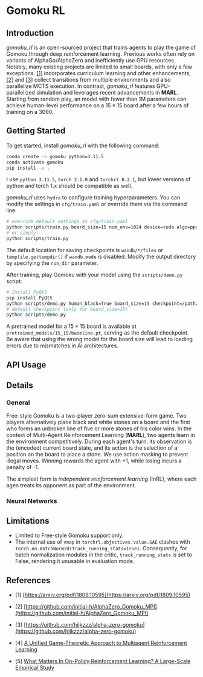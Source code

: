 # Gomoku RL

## Introduction

*gomoku_rl* is an open-sourced project that trains agents to play the game of Gomoku through deep reinforcement learning. Previous works often rely on variants of AlphaGo/AlphaZero and inefficiently use GPU resources. Notably, many existing projects are limited to small boards, with only a few exceptions. [[1]](#refer-anchor-1) incorporates curriculum learning and other enhancements;  [[2]](#refer-anchor-2)  and  [[3]](#refer-anchor-3)  collect transitions from multiple environments and also parallelize MCTS execution. In contrast, *gomoku_rl* features GPU-parallelized simulation and leverages recent advancements in **MARL**. Starting from random play, an model with fewer than 1M parameters can achieve human-level performance on a $15\times15$ board after a few hours of training on a 3090.

## Getting Started

To get started, install *gomoku_rl* with the following command:

```bash
conda create -n gomoku python=3.11.5
conda activate gomoku
pip install -e .
```

I use `python 3.11.5`, `torch 2.1.0` and `torchrl 0.2.1`, but lower versions of python and torch 1.x should be compatible as well. 

*gomoku_rl* uses `hydra` to configure training hyperparameters. You can modify the settings in `cfg/train.yaml` or override them via the command line:

```bash
# override default settings in cfg/train.yaml
python scripts/train.py board_size=15 num_env=1024 device=cuda algo=ppo epochs=100 wandb.mode=online
# or simply:
python scripts/train.py
```

The default location for saving checkpoints is `wandb/*/files` or `tempfile.gettempdir()` if `wandb.mode` is disabled. Modify the output directory by specifying the `run_dir` parameter.

After training, play Gomoku with your model using the `scripts/demo.py` script:

```bash
# Install PyQt5
pip install PyQt5
python scripts/demo.py human_black=True board_size=15 checkpoint=/path/to/your/model
# default checkpoint (only for board_size=15)
python scripts/demo.py
```

A pretrained model for a $15\times15$ board is available at `pretrained_models/15_15/baseline.pt`, serving as the default checkpoint. Be aware that using the wrong model  for the board size will lead to loading errors due to mismatches in AI architectures.

## API Usage



## Details

### General

Free-style Gomoku is a two-player zero-sum extensive-form game. Two players alternatively place black and white stones on a board and the first who forms an unbroken line of five or more stones of his color wins. In the context of Multi-Agent Reinforcement Learning (**MARL**), two agents learn in the environment competitively. During each agent's turn, its observation is the (encoded) current board state, and its action is the selection of a position on the board to place a stone. We use action masking to prevent illegal moves. Winning rewards the agent with +1, while losing incurs a penalty of -1. 

The simplest form is *independent reinforcement learning* (InRL), where each agen treats its opponent as part of the environment. 

### Neural Networks





## Limitations

- Limited to Free-style Gomoku support only.
- The internal use of `vmap` in `torchrl.objectives.value.GAE` clashes with `torch.nn.BatchNorm2d(track_running_stats=True)`. Consequently, for batch normalization modules in the critic, `track_running_stats` is set to False, rendering it unusable in evaluation mode.

## References

<div id="refer-anchor-1"></div>

- [1] [https://arxiv.org/pdf/1809.10595](https://arxiv.org/pdf/1809.10595)

<div id="refer-anchor-2"></div>

- [2] [https://github.com/initial-h/AlphaZero_Gomoku_MPI](https://github.com/initial-h/AlphaZero_Gomoku_MPI)

<div id="refer-anchor-3"></div>

- [3] [https://github.com/hijkzzz/alpha-zero-gomoku](https://github.com/hijkzzz/alpha-zero-gomoku)

<div id="refer-anchor-4"></div>

- [4] [A Unified Game-Theoretic Approach to Multiagent Reinforcement Learning](https://arxiv.org/pdf/1711.00832.pdf)

<div id="refer-anchor-5"></div>

- [5] [What Matters In On-Policy Reinforcement Learning? A Large-Scale Empirical Study](https://arxiv.org/pdf/2006.05990.pdf)